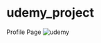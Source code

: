 # udemy_project
Profile Page
![udemy](https://github.com/MarutiBandagar9121/udemy_project/assets/98071197/8b83dc8b-1269-470c-9f79-2115bba907cd)
